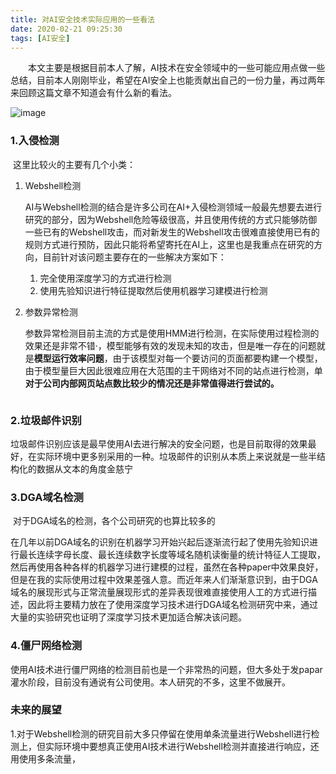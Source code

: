 ```yaml
---
title: 对AI安全技术实际应用的一些看法
date: 2020-02-21 09:25:30
tags: [AI安全]
---
```


&emsp;&emsp;本文主要是根据目前本人了解，AI技术在安全领域中的一些可能应用点做一些总结，目前本人刚刚毕业，希望在AI安全上也能贡献出自己的一份力量，再过两年来回顾这篇文章不知道会有什么新的看法。

![image](https://raw.githubusercontent.com/AnchoretY/images/master/blog/image.cx6hud52wcf.png)

<!--more-->

### 1.入侵检测

​	这里比较火的主要有几个小类：

1. Webshell检测

   AI与Webshell检测的结合是许多公司在AI+入侵检测领域一般最先想要去进行研究的部分，因为Webshell危险等级很高，并且使用传统的方式只能够防御一些已有的Webshell攻击，而对新发生的Webshell攻击很难直接使用已有的规则方式进行预防，因此只能将希望寄托在AI上，这里也是我重点在研究的方向，目前针对该问题主要存在的一些解决方案如下：

   1. 完全使用深度学习的方式进行检测
   2. 使用先验知识进行特征提取然后使用机器学习建模进行检测

2. 参数异常检测

   ​	参数异常检测目前主流的方式是使用HMM进行检测，在实际使用过程检测的效果还是非常不错·，模型能够有效的发现未知的攻击，但是唯一存在的问题就是**模型运行效率问题**，由于该模型对每一个要访问的页面都要构建一个模型，由于模型量巨大因此很难应用在大范围的主干网络对不同的站点进行检测，单**对于公司内部网页站点数比较少的情况还是非常值得进行尝试的。**

   ![]()

### 2.垃圾邮件识别

​	垃圾邮件识别应该是最早使用AI去进行解决的安全问题，也是目前取得的效果最好，在实际环境中更多别采用的一种。垃圾邮件的识别从本质上来说就是一些半结构化的数据从文本的角度金慈宁



### 3.DGA域名检测

​	对于DGA域名的检测，各个公司研究的也算比较多的



​	在几年以前DGA域名的识别在机器学习开始兴起后逐渐流行起了使用先验知识进行最长连续字母长度、最长连续数字长度等域名随机读衡量的统计特征人工提取，然后再使用各种各样的机器学习进行建模的过程，虽然在各种paper中效果良好，但是在我的实际使用过程中效果差强人意。而近年来人们渐渐意识到，由于DGA域名的展现形式与正常流量展现形式的差异表现很难直接使用人工的方式进行描述，因此将主要精力放在了使用深度学习技术进行DGA域名检测研究中来，通过大量的实验研究也证明了深度学习技术更加适合解决该问题。



### 4.僵尸网络检测

​	使用AI技术进行僵尸网络的检测目前也是一个非常热的问题，但大多处于发papar灌水阶段，目前没有通说有公司使用。本人研究的不多，这里不做展开。









### 未来的展望

​	1.对于Webshell检测的研究目前大多只停留在使用单条流量进行Webshell进行检测上，但实际环境中要想真正使用AI技术进行Webshell检测并直接进行响应，还用使用多条流量，

